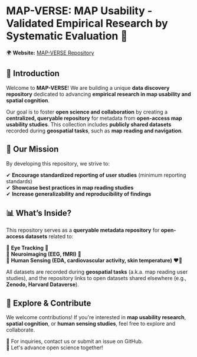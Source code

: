 # MAP-VERSE: MAP Usability - Validated Empirical Research by Systematic Evaluation 🚀

🌍 **Website:** [MAP-VERSE Repository](https://map-verse.github.io/Repository/)

## 📌 Introduction
Welcome to **MAP-VERSE**! We are building a unique **data discovery repository** dedicated to advancing **empirical research in map usability and spatial cognition**.

Our goal is to foster **open science and collaboration** by creating a **centralized, queryable repository** for metadata from **open-access map usability studies**. This collection includes **publicly shared datasets** recorded during **geospatial tasks**, such as **map reading and navigation**.

## 🌟 Our Mission
By developing this repository, we strive to:

✔ **Encourage standardized reporting of user studies** (minimum reporting standards)  
✔ **Showcase best practices in map reading studies**  
✔ **Increase generalizability and reproducibility of findings**  

## 📊 What’s Inside?
This repository serves as a **queryable metadata repository** for **open-access datasets** related to:

🔹 **Eye Tracking** 👀  
🔹 **Neuroimaging (EEG, fMRI)** 🧠  
🔹 **Human Sensing (EDA, cardiovascular activity, skin temperature)** ❤️‍🔥  

All datasets are recorded during **geospatial tasks** (a.k.a. map reading user studies), and the repository links to open datasets shared elsewhere (e.g., **Zenodo, Harvard Dataverse**).

## 📂 Explore & Contribute
We welcome contributions! If you're interested in **map usability research**, **spatial cognition**, or **human sensing studies**, feel free to explore and collaborate.

📩 For inquiries, contact us or submit an issue on GitHub.  
🚀 Let's advance open science together!
